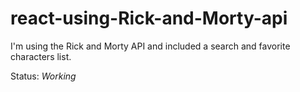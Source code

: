 # react-using-Rick-and-Morty-api
I'm using the Rick and Morty API and included a search and favorite characters list.

Status: _Working_
